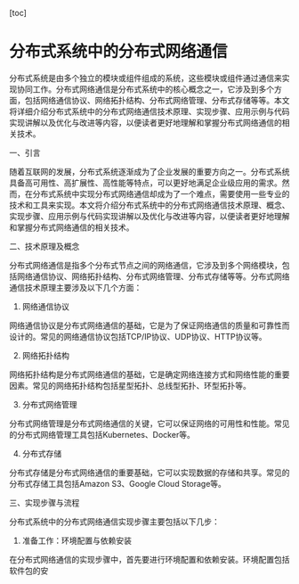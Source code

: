 
[toc]                    
                
                
分布式系统中的分布式网络通信
=================================

分布式系统是由多个独立的模块或组件组成的系统，这些模块或组件通过通信来实现协同工作。分布式网络通信是分布式系统中的核心概念之一，它涉及到多个方面，包括网络通信协议、网络拓扑结构、分布式网络管理、分布式存储等等。本文将详细介绍分布式系统中的分布式网络通信技术原理、实现步骤、应用示例与代码实现讲解以及优化与改进等内容，以便读者更好地理解和掌握分布式网络通信的相关技术。

一、引言

随着互联网的发展，分布式系统逐渐成为了企业发展的重要方向之一。分布式系统具备高可用性、高扩展性、高性能等特点，可以更好地满足企业级应用的需求。然而，在分布式系统中实现分布式网络通信却成为了一个难点，需要使用一些专业的技术和工具来实现。本文将介绍分布式系统中的分布式网络通信技术原理、概念、实现步骤、应用示例与代码实现讲解以及优化与改进等内容，以便读者更好地理解和掌握分布式网络通信的相关技术。

二、技术原理及概念

分布式网络通信是指多个分布式节点之间的网络通信，它涉及到多个网络模块，包括网络通信协议、网络拓扑结构、分布式网络管理、分布式存储等等。分布式网络通信技术原理主要涉及以下几个方面：

1. 网络通信协议

网络通信协议是分布式网络通信的基础，它是为了保证网络通信的质量和可靠性而设计的。常见的网络通信协议包括TCP/IP协议、UDP协议、HTTP协议等。

2. 网络拓扑结构

网络拓扑结构是分布式网络通信的基础，它是确定网络连接方式和网络性能的重要因素。常见的网络拓扑结构包括星型拓扑、总线型拓扑、环型拓扑等。

3. 分布式网络管理

分布式网络管理是分布式网络通信的关键，它可以保证网络的可用性和性能。常见的分布式网络管理工具包括Kubernetes、Docker等。

4. 分布式存储

分布式存储是分布式网络通信的重要基础，它可以实现数据的存储和共享。常见的分布式存储工具包括Amazon S3、Google Cloud Storage等。

三、实现步骤与流程

分布式系统中的分布式网络通信实现步骤主要包括以下几步：

1. 准备工作：环境配置与依赖安装

在分布式网络通信的实现步骤中，首先要进行环境配置和依赖安装。环境配置包括软件包的安

